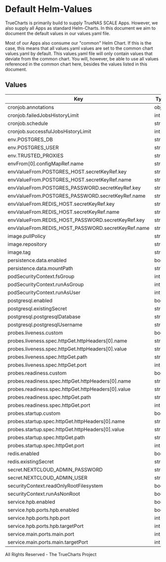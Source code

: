 # Default Helm-Values

TrueCharts is primarily build to supply TrueNAS SCALE Apps.
However, we also supply all Apps as standard Helm-Charts. In this document we aim to document the default values in our values.yaml file.

Most of our Apps also consume our "common" Helm Chart.
If this is the case, this means that all values.yaml values are set to the common chart values.yaml by default. This values.yaml file will only contain values that deviate from the common chart.
You will, however, be able to use all values referenced in the common chart here, besides the values listed in this document.

## Values

| Key | Type | Default | Description |
|-----|------|---------|-------------|
| cronjob.annotations | object | `{}` |  |
| cronjob.failedJobsHistoryLimit | int | `5` |  |
| cronjob.schedule | string | `"*/5 * * * *"` |  |
| cronjob.successfulJobsHistoryLimit | int | `2` |  |
| env.POSTGRES_DB | string | `"{{ .Values.postgresql.postgresqlDatabase }}"` |  |
| env.POSTGRES_USER | string | `"{{ .Values.postgresql.postgresqlUsername }}"` |  |
| env.TRUSTED_PROXIES | string | `"172.16.0.0/16"` |  |
| envFrom[0].configMapRef.name | string | `"nextcloudconfig"` |  |
| envValueFrom.POSTGRES_HOST.secretKeyRef.key | string | `"plainporthost"` |  |
| envValueFrom.POSTGRES_HOST.secretKeyRef.name | string | `"dbcreds"` |  |
| envValueFrom.POSTGRES_PASSWORD.secretKeyRef.key | string | `"postgresql-password"` |  |
| envValueFrom.POSTGRES_PASSWORD.secretKeyRef.name | string | `"dbcreds"` |  |
| envValueFrom.REDIS_HOST.secretKeyRef.key | string | `"plainhost"` |  |
| envValueFrom.REDIS_HOST.secretKeyRef.name | string | `"rediscreds"` |  |
| envValueFrom.REDIS_HOST_PASSWORD.secretKeyRef.key | string | `"redis-password"` |  |
| envValueFrom.REDIS_HOST_PASSWORD.secretKeyRef.name | string | `"rediscreds"` |  |
| image.pullPolicy | string | `"IfNotPresent"` |  |
| image.repository | string | `"tccr.io/truecharts/nextcloud"` |  |
| image.tag | string | `"v23.0.2@sha256:a875833f05d2aa91a4e561e05a7aab39a1da75e55aacedee39eb50a96036b302"` |  |
| persistence.data.enabled | bool | `true` |  |
| persistence.data.mountPath | string | `"/var/www/html"` |  |
| podSecurityContext.fsGroup | int | `33` |  |
| podSecurityContext.runAsGroup | int | `0` |  |
| podSecurityContext.runAsUser | int | `0` |  |
| postgresql.enabled | bool | `true` |  |
| postgresql.existingSecret | string | `"dbcreds"` |  |
| postgresql.postgresqlDatabase | string | `"nextcloud"` |  |
| postgresql.postgresqlUsername | string | `"nextcloud"` |  |
| probes.liveness.custom | bool | `true` |  |
| probes.liveness.spec.httpGet.httpHeaders[0].name | string | `"Host"` |  |
| probes.liveness.spec.httpGet.httpHeaders[0].value | string | `"test.fakedomain.dns"` |  |
| probes.liveness.spec.httpGet.path | string | `"/status.php"` |  |
| probes.liveness.spec.httpGet.port | int | `80` |  |
| probes.readiness.custom | bool | `true` |  |
| probes.readiness.spec.httpGet.httpHeaders[0].name | string | `"Host"` |  |
| probes.readiness.spec.httpGet.httpHeaders[0].value | string | `"test.fakedomain.dns"` |  |
| probes.readiness.spec.httpGet.path | string | `"/status.php"` |  |
| probes.readiness.spec.httpGet.port | int | `80` |  |
| probes.startup.custom | bool | `true` |  |
| probes.startup.spec.httpGet.httpHeaders[0].name | string | `"Host"` |  |
| probes.startup.spec.httpGet.httpHeaders[0].value | string | `"test.fakedomain.dns"` |  |
| probes.startup.spec.httpGet.path | string | `"/status.php"` |  |
| probes.startup.spec.httpGet.port | int | `80` |  |
| redis.enabled | bool | `true` |  |
| redis.existingSecret | string | `"rediscreds"` |  |
| secret.NEXTCLOUD_ADMIN_PASSWORD | string | `"adminpass"` |  |
| secret.NEXTCLOUD_ADMIN_USER | string | `"admin"` |  |
| securityContext.readOnlyRootFilesystem | bool | `false` |  |
| securityContext.runAsNonRoot | bool | `false` |  |
| service.hpb.enabled | bool | `true` |  |
| service.hpb.ports.hpb.enabled | bool | `true` |  |
| service.hpb.ports.hpb.port | int | `7867` |  |
| service.hpb.ports.hpb.targetPort | int | `7867` |  |
| service.main.ports.main.port | int | `10020` |  |
| service.main.ports.main.targetPort | int | `80` |  |

All Rights Reserved - The TrueCharts Project
